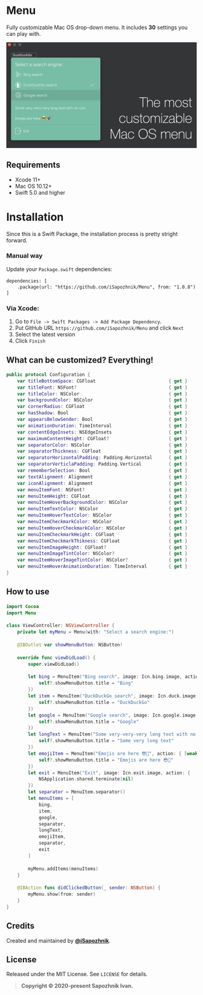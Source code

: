 # Menu

Fully customizable Mac OS drop-down menu. It includes **30** settings you can play with.

![](screenshot1.png)

## Requirements

* Xcode 11+
* Mac OS 10.12+
* Swift 5.0 and higher

# Installation

Since this is a Swift Package, the installation process is pretty stright forward.

### Manual way
Update your `Package.swift` dependencies:

```
dependencies: [
    .package(url: "https://github.com/iSapozhnik/Menu", from: "1.0.8")
]
```

### Via Xcode:
1. Go to `File -> Swift Packages -> Add Package Dependency`. 
2. Put GitHub URL `https://github.com/iSapozhnik/Menu` and click `Next`
3. Select the latest version
4. Click `Finish`

## What can be customized? Everything!
```swift
public protocol Configuration {
    var titleBottomSpace: CGFloat                           { get }
    var titleFont: NSFont?                                  { get }
    var titleColor: NSColor                                 { get }
    var backgroundColor: NSColor                            { get }
    var cornerRadius: CGFloat                               { get }
    var hasShadow: Bool                                     { get }
    var appearsBelowSender: Bool                            { get }
    var animationDuration: TimeInterval                     { get }
    var contentEdgeInsets: NSEdgeInsets                     { get }
    var maximumContentHeight: CGFloat?                      { get }
    var separatorColor: NSColor                             { get }
    var separatorThickness: CGFloat                         { get }
    var separatorHorizontalPadding: Padding.Horizontal      { get }
    var separatorVerticlaPadding: Padding.Vertical          { get }
    var rememberSelection: Bool                             { get }
    var textAlignment: Alignment                            { get }
    var iconAlignment: Alignment                            { get }
    var menuItemFont: NSFont?                               { get }
    var menuItemHeight: CGFloat                             { get }
    var menuItemHoverBackgroundColor: NSColor               { get }
    var menuItemTextColor: NSColor                          { get }
    var menuItemHoverTextColor: NSColor                     { get }
    var menuItemCheckmarkColor: NSColor                     { get }
    var menuItemHoverCheckmarkColor: NSColor                { get }
    var menuItemCheckmarkHeight: CGFloat                    { get }
    var menuItemCheckmarkThikness: CGFloat                  { get }
    var menuItemImageHeight: CGFloat?                       { get }
    var menuItemImageTintColor: NSColor?                    { get }
    var menuItemHoverImageTintColor: NSColor?               { get }
    var menuItemHoverAnimationDuration: TimeInterval        { get }
}
```
## How to use

```swift
import Cocoa
import Menu

class ViewController: NSViewController {
    private let myMenu = Menu(with: "Select a search engine:")

    @IBOutlet var showMenuButton: NSButton!

    override func viewDidLoad() {
        super.viewDidLoad()

        let bing = MenuItem("Bing search", image: Icn.bing.image, action: { [weak self] in
            self?.showMenuButton.title = "Bing"
        })
        let item = MenuItem("DuckDuckGo search", image: Icn.duck.image, action: { [weak self] in
            self?.showMenuButton.title = "DuckDuckGo"
        })
        let google = MenuItem("Google search", image: Icn.google.image, action: { [weak self] in
            self?.showMenuButton.title = "Google"
        })
        let longText = MenuItem("Some very-very-very long text with no icon", action: { [weak self] in
            self?.showMenuButton.title = "Some very long text"
        })
        let emojiItem = MenuItem("Emojis are here 😎🚀", action: { [weak self] in
            self?.showMenuButton.title = "Emojis are here 😎🚀"
        })
        let exit = MenuItem("Exit", image: Icn.exit.image, action: {
            NSApplication.shared.terminate(nil)
        })
        let separator = MenuItem.separator()
        let menuItems = [
            bing,
            item,
            google,
            separator,
            longText,
            emojiItem,
            separator,
            exit
        ]

        myMenu.addItems(menuItems)
    }

    @IBAction func didClickedButton(_ sender: NSButton) {
        myMenu.show(from: sender)
    }
}
```

## Credits

Created and maintained by [**@iSapozhnik**](https://twitter.com/iSapozhnik).

## License

Released under the MIT License. See `LICENSE` for details.

>**Copyright &copy; 2020-present Sapozhnik Ivan.**

